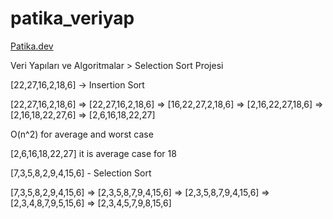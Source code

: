 # patika_veriyap
[Patika.dev](https://app.patika.dev/salihasenol)

Veri Yapıları ve Algoritmalar > Selection Sort Projesi

[22,27,16,2,18,6] -> Insertion Sort

  [22,27,16,2,18,6] => [22,27,16,2,18,6] => [16,22,27,2,18,6] => [2,16,22,27,18,6] => [2,16,18,22,27,6] => [2,6,16,18,22,27]

O(n^2) for average and worst case

[2,6,16,18,22,27] it is average case for 18

[7,3,5,8,2,9,4,15,6] - Selection Sort

  [7,3,5,8,2,9,4,15,6] => [2,3,5,8,7,9,4,15,6] => [2,3,5,8,7,9,4,15,6] => [2,3,4,8,7,9,5,15,6] => [2,3,4,5,7,9,8,15,6] 


